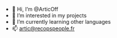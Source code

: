 - 👋 Hi, I’m @ArticOff
- 👀 I’m interested in my projects
- 🌱 I’m currently learning other languages
- 📫 artic@recopspeople.fr

<!---
ArticOff/ArticOff is a ✨ special ✨ repository because its `README.md` (this file) appears on your GitHub profile.
You can click the Preview link to take a look at your changes.
--->
